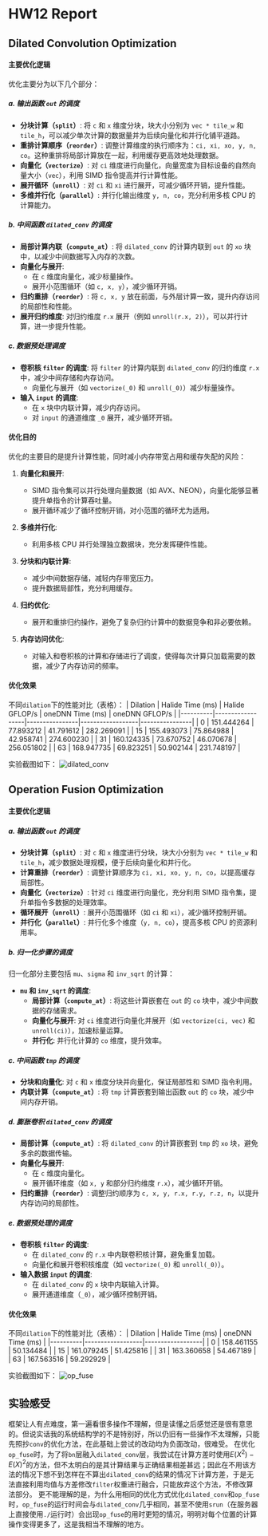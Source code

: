 # HW12 Report
## Dilated Convolution Optimization
#### **主要优化逻辑**
优化主要分为以下几个部分：

##### **a. 输出函数 `out` 的调度**
   - **分块计算（`split`）**:
     将 `c` 和 `x` 维度分块，块大小分别为 `vec * tile_w` 和 `tile_h`，可以减少单次计算的数据量并为后续向量化和并行化铺平道路。
   - **重排计算顺序（`reorder`）**:
     调整计算维度的执行顺序为：`ci, xi, xo, y, n, co`。这种重排将局部计算放在一起，利用缓存更高效地处理数据。
   - **向量化（`vectorize`）**:
     对 `ci` 维度进行向量化，向量宽度为目标设备的自然向量大小（`vec`），利用 SIMD 指令提高并行计算性能。
   - **展开循环（`unroll`）**:
     对 `ci` 和 `xi` 进行展开，可减少循环开销，提升性能。
   - **多维并行化（`parallel`）**:
     并行化输出维度 `y, n, co`，充分利用多核 CPU 的计算能力。

##### **b. 中间函数 `dilated_conv` 的调度**
   - **局部计算内联（`compute_at`）**:
     将 `dilated_conv` 的计算内联到 `out` 的 `xo` 块中，以减少中间数据写入内存的次数。
   - **向量化与展开**:
     - 在 `c` 维度向量化，减少标量操作。
     - 展开小范围循环（如 `c, x, y`），减少循环开销。
   - **归约重排（`reorder`）**:
     将 `c, x, y` 放在前面，与外层计算一致，提升内存访问的局部性和性能。
   - **展开归约维度**:
     对归约维度 `r.x` 展开（例如 `unroll(r.x, 2)`），可以并行计算，进一步提升性能。

##### **c. 数据预处理调度**
   - **卷积核 `filter` 的调度**:
     将 `filter` 的计算内联到 `dilated_conv` 的归约维度 `r.x` 中，减少中间存储和内存访问。
     - 向量化与展开（如 `vectorize(_0)` 和 `unroll(_0)`）减少标量操作。
   - **输入 `input` 的调度**:
     - 在 `x` 块中内联计算，减少内存访问。
     - 对 `input` 的通道维度 `_0` 展开，减少循环开销。

#### **优化目的**
优化的主要目的是提升计算性能，同时减小内存带宽占用和缓存失配的风险：

1. **向量化和展开**:
   - SIMD 指令集可以并行处理向量数据（如 AVX、NEON），向量化能够显著提升单指令的计算吞吐量。
   - 展开循环减少了循环控制开销，对小范围的循环尤为适用。

2. **多维并行化**:
   - 利用多核 CPU 并行处理独立数据块，充分发挥硬件性能。

3. **分块和内联计算**:
   - 减少中间数据存储，减轻内存带宽压力。
   - 提升数据局部性，充分利用缓存。

4. **归约优化**:
   - 展开和重排归约操作，避免了复杂归约计算中的数据竞争和非必要依赖。

5. **内存访问优化**:
   - 对输入和卷积核的计算和存储进行了调度，使得每次计算只加载需要的数据，减少了内存访问的频率。

#### **优化效果**
不同`dilation`下的性能对比（表格）：
| Dilation | Halide Time (ms) | Halide GFLOP/s | oneDNN Time (ms) | oneDNN GFLOP/s |
|----------|------------------|----------------|------------------|----------------|
| 0        | 151.444264       | 77.893212      | 41.791612        | 282.269091     |
| 15       | 155.493073       | 75.864988      | 42.958741        | 274.600230     |
| 31       | 160.124335       | 73.670752      | 46.070678        | 256.051802     |
| 63       | 168.947735       | 69.823251      | 50.902144        | 231.748197     |

实验截图如下：
![dilated_conv](./dc.png)

## Operation Fusion Optimization
#### **主要优化逻辑**
##### **a. 输出函数 `out` 的调度**
   - **分块计算（`split`）**:
     对 `c` 和 `x` 维度进行分块，块大小分别为 `vec * tile_w` 和 `tile_h`，减少数据处理规模，便于后续向量化和并行化。
   - **计算重排（`reorder`）**:
     调整计算顺序为 `ci, xi, xo, y, n, co`，以提高缓存局部性。
   - **向量化（`vectorize`）**:
     针对 `ci` 维度进行向量化，充分利用 SIMD 指令集，提升单指令多数据的处理效率。
   - **循环展开（`unroll`）**:
     展开小范围循环（如 `ci` 和 `xi`），减少循环控制开销。
   - **并行化（`parallel`）**:
     并行化多个维度（`y, n, co`），提高多核 CPU 的资源利用率。

##### **b. 归一化步骤的调度**
   归一化部分主要包括 `mu`、`sigma` 和 `inv_sqrt` 的计算：
   - **`mu` 和 `inv_sqrt` 的调度**:
     - **局部计算（`compute_at`）**:
       将这些计算嵌套在 `out` 的 `co` 块中，减少中间数据的存储需求。
     - **向量化与展开**:
       对 `ci` 维度进行向量化并展开（如 `vectorize(ci, vec)` 和 `unroll(ci)`），加速标量运算。
     - **并行化**:
       并行化计算的 `co` 维度，提升效率。

##### **c. 中间函数 `tmp` 的调度**
   - **分块和向量化**:
     对 `c` 和 `x` 维度分块并向量化，保证局部性和 SIMD 指令利用。
   - **内联计算（`compute_at`）**:
     将 `tmp` 计算嵌套到输出函数 `out` 的 `co` 块，减少中间内存开销。

##### **d. 膨胀卷积 `dilated_conv` 的调度**
   - **局部计算（`compute_at`）**:
     将 `dilated_conv` 的计算嵌套到 `tmp` 的 `xo` 块，避免多余的数据传输。
   - **向量化与展开**:
     - 在 `c` 维度向量化。
     - 展开循环维度（如 `x, y` 和部分归约维度 `r.x`），减少循环开销。
   - **归约重排（`reorder`）**:
     调整归约顺序为 `c, x, y, r.x, r.y, r.z, n`，以提升内存访问的局部性。

##### **e. 数据预处理的调度**
   - **卷积核 `filter` 的调度**:
     - 在 `dilated_conv` 的 `r.x` 中内联卷积核计算，避免重复加载。
     - 向量化和展开卷积核维度（如 `vectorize(_0)` 和 `unroll(_0)`）。
   - **输入数据 `input` 的调度**:
     - 在 `dilated_conv` 的 `x` 块中内联输入计算。
     - 展开通道维度（`_0`），减少循环控制开销。

#### **优化效果**
不同`dilation`下的性能对比（表格）：
| Dilation | Halide Time (ms) | oneDNN Time (ms) |
|----------|------------------|------------------|
| 0        | 158.461155       | 50.134484        |
| 15       | 161.079245       | 51.425816        |
| 31       | 163.360658       | 54.467189        |
| 63       | 167.563516       | 59.292929        |

实验截图如下：
![op_fuse](./op.png)

## 实验感受
框架让人有点难度，第一遍看很多操作不理解，但是读懂之后感觉还是很有意思的。但说实话我的系统结构学的不是特别好，所以仍旧有一些操作不太理解，只能先照抄`conv`的优化方法，在此基础上尝试的改动均为负面改动，很难受。
在优化`op_fuse`时，为了将`bn`层融入`dilated_conv`层，我尝试在计算方差时使用$E(X^2)-E(X)^2$的方法，但不太明白的是其计算结果与正确结果相差甚远；因此在不用该方法的情况下想不到怎样在不算出`dilated_conv`的结果的情况下计算方差，于是无法直接利用均值与方差修改`filter`权重进行融合，只能放弃这个方法，不修改算法部分。
更不能理解的是，为什么用相同的优化方式优化`dilated_conv`和`op_fuse`时，`op_fuse`的运行时间会与`dilated_conv`几乎相同，甚至不使用`srun`（在服务器上直接使用`./`运行时）会出现`op_fuse`的用时更短的情况，明明对每个位置的计算操作变得更多了，这是我相当不理解的地方。